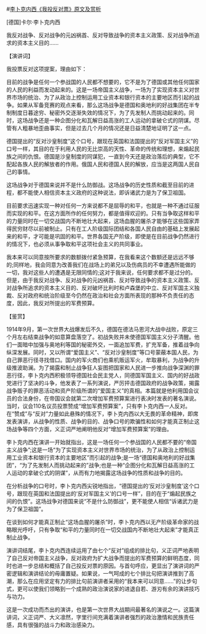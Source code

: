 #[李卜克内西《我投反对票》原文及赏析](https://www.vrrw.net/wx/14706.html)

[德国]卡尔·李卜克内西

我反对战争、反对战争的元凶祸首、反对导致战争的资本主义政策、反对战争所追求的资本主义目的……

【演讲词】

我投票反对这项提案，理由如下：

目前的战争是任何一个参战国的人民都不想要的，它不是为了德国或其他任何国家的人民的利益而发动起来的。这是一场帝国主义战争，一场为了实现资本主义对世界市场的统治、为了从政治上控制运用工业资本和银行资本的主要地区而引起的战争。如果从军备竞赛的观点来看，那么这场战争是德国和奥地利的好战集团在半专制制度日暮途穷、秘密外交逐渐失效的情况下，为了先发制人而挑动起来的。同时，这场战争还是一种企图分化和瓦解日益高涨的工人运动的拿破仑式的阴谋。尽管有人粗暴地歪曲事实，但是过去几个月的情况还是日益清楚地证明了这一点。

德国提出的“反对沙皇制度”这个口号，跟现在英国和法国提出的“反对军国主义”的口号一样，其目的在于利用人民的无比崇高的天性、革命的传统和理想，来煽起民族之间的仇恨。德国是沙皇制度的同谋犯，一直到今天还是政治落后的典型，它不配起各族人民的解放者的作用。俄国人民和德国人民的解放，应当是这两国人民自己的事情。

这场战争对于德国来说并不是什么防御战。这场战争的历史性质和截至目前的进程，都不能使人相信资本主义政府的这种说法，即诉诸武力是为了保卫祖国。

目前要求迅速实现一种对任何一方来说都不是屈辱的和平，也就是一种不通过征服而实现的和平。在这方面所作的任何努力，都是值得欢迎的。只有当争取这样和平的力量同时在一切交战国内不断地壮大起来，这场血腥的屠杀才能够在这些国家弄得民穷财尽以前被制止。只有在工人阶级国际团结和各国人民自由的基础上发展起来的和平，才可能是巩固的和平。世界各国无产阶级，即使是在目前战争仍然进行的情况下，也必须从事争取和平这项社会主义的共同事业。

我本来可以同意按所要求的数额拨付紧急预算，在我看来这个数额还是远远不够的;同样地，我会同意为改善我们在战场上的弟兄以及伤病员的不幸遭遇所能做的一切，我对这些人的遭遇是无限同情的;这对于我来说，任何要求都不是过分的。但是，由于我反对战争、反对战争的元凶祸首、反对导致战争的资本主义政策、反对战争所追求的资本主义目的、反对破坏比利时和卢森堡的中立、反对军国主义独裁、反对政府和统治阶级至今仍然在政治和社会方面所表现的那种不负责任的态度，因此，我反对所提出的军费预算。



【鉴赏】

1914年9月，第一次世界大战爆发后不久，德国在德法马恩河大战中战败，原定三个月左右结束战争的如意算盘落空了。初战失败并未使德国军国主义分子清醒。他们一面暗中加强与奥地利等国的秘密外交，一面追加军费，扩充军备，推着战争向纵深发展。同时，又以所谓“爱国主义”、“反对沙皇制度”等口号蒙蔽本国人民，为自己罪恶行径寻找借口。国内的军火商们也乘机贩运军火，牟取暴利，为战争的升级推波助澜。为了揭露和制止战争狂人妄图把国家和人民进一步推向战争深渊的罪恶行径，李卜克内西积极领导德国社会民主党人，同德国军国主义、国内的好战政党进行了坚决的斗争，他发表了一系列演说，严厉抨击德国政府的战争政策，揭露战争贩子的罪恶活动和资产阶级所谓的“爱国主义”的真相。本篇就是他利用国会议员的合法身份，在帝国议会就第二次增加军费预算案进行表决时发表的著名演说。当时，议会110名议员投票赞成“增加军费预算案”，只有李卜克内西一人反对。在“赞成”与“反对”力量如此悬殊的情况下，李卜克内西以大无畏的革命精神，即席发表演讲，从战争的性质、战争的目的、战争口号的欺骗性和如何才能真正制止这场战争等四个方面，义正词严地阐明他反对“增加军费预算案”的理由。

李卜克内西在演讲一开始就指出，这是一场任何一个参战国的人民都不要的“帝国主义战争”;这是一场“为了实现资本主义对世界市场的统治，为了从政治上控制运用工业资本和银行资本的主要地区”而引起的战争;是一场“德国和奥地利的好战集团”，“为了先发制人而挑动起来的”战争;也是一种“企图分化和瓦解日益高涨的工人运动的拿破仑式的阴谋”，从而有力地揭露这场战争的性质和战争的目的。

在分析战争的口号时，李卜克内西尖锐地指出，“德国提出的‘反对沙皇制度’这个口号，跟现在英国和法国提出的‘反对军国主义’的口号一样”，目的在于“煽起民族之间的仇恨”。这场战争对德国来说“不是什么防御战”，更不能使人相信“诉诸武力是为了保卫祖国”。

在谈到如何才能真正制止“这场血腥的屠杀”时，李卜克内西以无产阶级革命家的战略眼光呼吁，只有争取“和平的力量同时在一切交战国内不断地壮大起来”才能真正制止战争。

演讲词结尾，李卜克内西连续运用了由七个“反对”组成的排比句，义正词严地表明了自己反对帝国主义战争，反对政府为扩大战争而提出的军费预算的鲜明态度，同时也进一步总结和概括了自己投反对票的原因。与首句呼应，更显出了演讲词的严密逻辑和演讲结论的毋庸置疑。如果说，一气呵成的七个排比句把演讲推到了高潮，那么在应用坚定有力的排比句前演讲者采用的“我本来可以同意……”的让步句式，更可以使我们领略到一个成熟的政治演说家的进退自若、游刃有余的演讲技巧与功力。

这是一次成功而杰出的演讲，也是第一次世界大战期间最著名的演说之一。这篇演讲词，义正词严、大义凛然，字里行间充满着演讲者强烈的政治激情和民族责任感，具有很强的战斗力和政治感染力。


